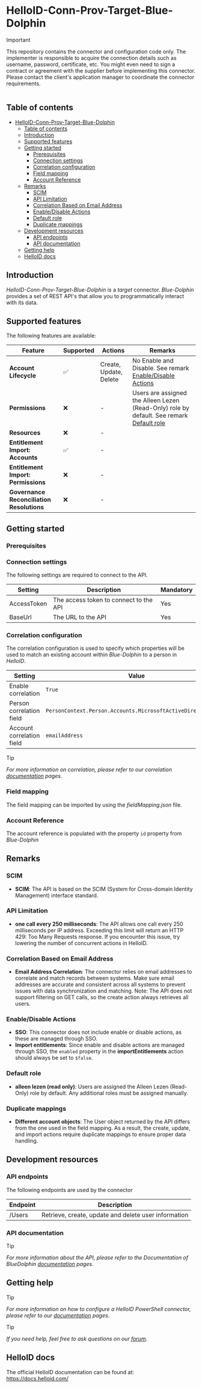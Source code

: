 # HelloID-Conn-Prov-Target-Blue-Dolphin

> [!IMPORTANT]
> This repository contains the connector and configuration code only. The implementer is responsible to acquire the connection details such as username, password, certificate, etc. You might even need to sign a contract or agreement with the supplier before implementing this connector. Please contact the client's application manager to coordinate the connector requirements.

<p align="center">
  <img src="">
</p>

## Table of contents

- [HelloID-Conn-Prov-Target-Blue-Dolphin](#helloid-conn-prov-target-blue-dolphin)
  - [Table of contents](#table-of-contents)
  - [Introduction](#introduction)
  - [Supported  features](#supported--features)
  - [Getting started](#getting-started)
    - [Prerequisites](#prerequisites)
    - [Connection settings](#connection-settings)
    - [Correlation configuration](#correlation-configuration)
    - [Field mapping](#field-mapping)
    - [Account Reference](#account-reference)
  - [Remarks](#remarks)
    - [SCIM](#scim)
    - [API Limitation](#api-limitation)
    - [Correlation Based on Email Address](#correlation-based-on-email-address)
    - [Enable/Disable Actions](#enabledisable-actions)
    - [Default role](#default-role)
    - [Duplicate mappings](#duplicate-mappings)
  - [Development resources](#development-resources)
    - [API endpoints](#api-endpoints)
    - [API documentation](#api-documentation)
  - [Getting help](#getting-help)
  - [HelloID docs](#helloid-docs)

## Introduction

_HelloID-Conn-Prov-Target-Blue-Dolphin_ is a _target_ connector. _Blue-Dolphin_ provides a set of REST API's that allow you to programmatically interact with its data.

## Supported  features

The following features are available:

| Feature                                   | Supported | Actions                | Remarks                                                                                                   |
| ----------------------------------------- | --------- | ---------------------- | --------------------------------------------------------------------------------------------------------- |
| **Account Lifecycle**                     | ✅         | Create, Update, Delete | No Enable and Disable. See remark [Enable/Disable Actions](#enabledisable-actions)                                                                                     |
| **Permissions**                           | ❌         | -                      | Users are assigned the Alleen Lezen (Read-Only) role by default. See remark [Default role](#default-role) |
| **Resources**                             | ❌         | -                      |                                                                                                           |
| **Entitlement Import: Accounts**          | ✅         | -                      |                                                                                                           |
| **Entitlement Import: Permissions**       | ❌         | -                      |                                                                                                           |
| **Governance Reconciliation Resolutions** | ❌         | -                      |                                                                                                           |

## Getting started

### Prerequisites

### Connection settings

The following settings are required to connect to the API.

| Setting     | Description                            | Mandatory |
| ----------- | -------------------------------------- | --------- |
| AccessToken | The access token to connect to the API | Yes       |
| BaseUrl     | The URL to the API                     | Yes       |

### Correlation configuration

The correlation configuration is used to specify which properties will be used to match an existing account within _Blue-Dolphin_ to a person in _HelloID_.

| Setting                   | Value                                                         |
| ------------------------- | ------------------------------------------------------------- |
| Enable correlation        | `True`                                                        |
| Person correlation field  | `PersonContext.Person.Accounts.MicrosoftActiveDirectory.mail` |
| Account correlation field | `emailAddress`                                                |

> [!TIP]
> _For more information on correlation, please refer to our correlation [documentation](https://docs.helloid.com/en/provisioning/target-systems/powershell-v2-target-systems/correlation.html) pages_.

### Field mapping

The field mapping can be imported by using the _fieldMapping.json_ file.

### Account Reference

The account reference is populated with the property `id` property from _Blue-Dolphin_

## Remarks

### SCIM
- **SCIM**: The API is based on the SCIM (System for Cross-domain Identity Management) interface standard.

### API Limitation
- **one call every 250 milliseconds**: The API allows one call every 250 milliseconds per IP address. Exceeding this limit will return an HTTP 429: Too Many Requests response.
If you encounter this issue, try lowering the number of concurrent actions in HelloID.

### Correlation Based on Email Address
- **Email Address Correlation**: The connector relies on email addresses to correlate and match records between systems. Make sure email addresses are accurate and consistent across all systems to prevent issues with data synchronization and matching.
Note: The API does not support filtering on GET calls, so the create action always retrieves all users.

### Enable/Disable Actions
- **SSO**: This connector does not include enable or disable actions, as these are managed through SSO.
- **Import entitlements**: Since enable and disable actions are managed through SSO, the `enabled` property in the **importEntitlements** action should always be set to `$false`.

### Default role
- **alleen lezen (read only)**: Users are assigned the Alleen Lezen (Read-Only) role by default. Any additional roles must be assigned manually.

### Duplicate mappings
- **Different account objects**: The User object returned by the API differs from the one used in the field mapping. As a result, the create, update, and import actions require duplicate mappings to ensure proper data handling.

## Development resources

### API endpoints

The following endpoints are used by the connector

| Endpoint | Description                                          |
| -------- | ---------------------------------------------------- |
| /Users   | Retrieve, create, update and delete user information |

### API documentation

> [!TIP]
> _For more information about the API, please refer to the Documentation of BlueDolphin [documentation](https://support.valueblue.nl/hc/en-us/categories/13253352426140-API-Documentation) pages_.

## Getting help

> [!TIP]
> _For more information on how to configure a HelloID PowerShell connector, please refer to our [documentation](https://docs.helloid.com/en/provisioning/target-systems/powershell-v2-target-systems.html) pages_.

> [!TIP]
>  _If you need help, feel free to ask questions on our [forum](https://forum.helloid.com)_.

## HelloID docs

The official HelloID documentation can be found at: https://docs.helloid.com/
